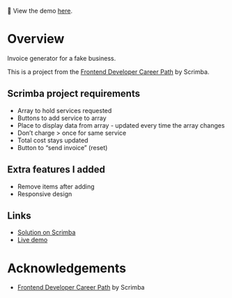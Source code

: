 👀 View the demo [here](https://fxhd1.github.io/invoice-generator/).

# Overview
Invoice generator for a fake business.

This is a project from the [Frontend Developer Career Path](https://scrimba.com/learn/frontend) by Scrimba.

## Scrimba project requirements

- Array to hold services requested
- Buttons to add service to array
- Place to display data from array - updated every time the array changes
- Don’t charge > once for same service
- Total cost stays updated
- Button to “send invoice” (reset)

## Extra features I added

- Remove items after adding
- Responsive design

## Links
- [Solution on Scrimba](https://scrimba.com/scrim/co8bf4c5c998e7946b193acd3)
- [Live demo](https://fxhd1.github.io/invoice-generator/)

# Acknowledgements
- [Frontend Developer Career Path](https://scrimba.com/learn/frontend) by Scrimba
